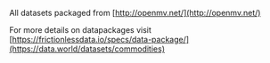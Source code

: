 All datasets packaged from [http://openmv.net/](http://openmv.net/)

For more details on datapackages visit [https://frictionlessdata.io/specs/data-package/](https://data.world/datasets/commodities)

